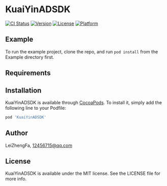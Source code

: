 # KuaiYinADSDK

[![CI Status](https://img.shields.io/travis/LeiZhengFa/KuaiYinADSDK.svg?style=flat)](https://travis-ci.org/LeiZhengFa/KuaiYinADSDK)
[![Version](https://img.shields.io/cocoapods/v/KuaiYinADSDK.svg?style=flat)](https://cocoapods.org/pods/KuaiYinADSDK)
[![License](https://img.shields.io/cocoapods/l/KuaiYinADSDK.svg?style=flat)](https://cocoapods.org/pods/KuaiYinADSDK)
[![Platform](https://img.shields.io/cocoapods/p/KuaiYinADSDK.svg?style=flat)](https://cocoapods.org/pods/KuaiYinADSDK)

## Example

To run the example project, clone the repo, and run `pod install` from the Example directory first.

## Requirements

## Installation

KuaiYinADSDK is available through [CocoaPods](https://cocoapods.org). To install
it, simply add the following line to your Podfile:

```ruby
pod 'KuaiYinADSDK'
```

## Author

LeiZhengFa, 12456715@qq.com

## License

KuaiYinADSDK is available under the MIT license. See the LICENSE file for more info.

